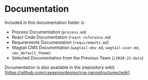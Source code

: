 # Documentation

Included in this documentation folder is 
- Process Documentation (`process.md`)
- React Code Documentation (`react-reference.md`)
- Requirements Documentation (`requirements.md`)
- Wagtail CMS Documentation (`wagtail-dev.md`, `wagtail-user.md`, `cms_default_theme`)
- Selected Documentation from the Previous Team (`/2020-21-docs`)

Documentation is also available in the (repository wiki)[https://github.com/cseseniordesign/rna-nanostructures/wiki]